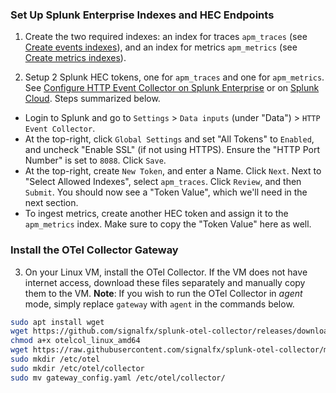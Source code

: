 ### Set Up Splunk Enterprise Indexes and HEC Endpoints
1. Create the two required indexes: an index for traces `apm_traces` (see [Create events indexes](https://docs.splunk.com/Documentation/Splunk/latest/Indexer/Setupmultipleindexes#Create_events_indexes)), and an index for metrics `apm_metrics` (see [Create metrics indexes](https://docs.splunk.com/Documentation/Splunk/latest/Indexer/Setupmultipleindexes#Create_metrics_indexes)).

2. Setup 2 Splunk HEC tokens, one for `apm_traces` and one for `apm_metrics`. See [Configure HTTP Event Collector on Splunk Enterprise](https://docs.splunk.com/Documentation/SplunkCloud/8.2.2202/Data/UsetheHTTPEventCollector#Configure_HTTP_Event_Collector_on_Splunk_Enterprise) or on [Splunk Cloud](https://docs.splunk.com/Documentation/SplunkCloud/8.2.2202/Data/UsetheHTTPEventCollector#Configure_HTTP_Event_Collector_on_Splunk_Cloud_Platform). Steps summarized below.

- Login to Splunk and go to `Settings` > `Data inputs` (under "Data") > `HTTP Event Collector`.
- At the top-right, click `Global Settings` and set "All Tokens" to `Enabled`, and uncheck "Enable SSL" (if not using HTTPS). Ensure the "HTTP Port Number" is set to `8088`. Click `Save`.
- At the top-right, create `New Token`, and enter a Name. Click `Next`. Next to "Select Allowed Indexes", select `apm_traces`. Click `Review`, and then `Submit`. You should now see a "Token Value", which we'll need in the next section.
- To ingest metrics, create another HEC token and assign it to the `apm_metrics` index. Make sure to copy the "Token Value" here as well.

### Install the OTel Collector Gateway
3. On your Linux VM, install the OTel Collector. If the VM does not have internet access, download these files separately and manually copy them to the VM. **Note**: If you wish to run the OTel Collector in *agent* mode, simply replace `gateway` with `agent` in the commands below.
```bash
sudo apt install wget
wget https://github.com/signalfx/splunk-otel-collector/releases/download/v0.57.0/otelcol_linux_amd64
chmod a+x otelcol_linux_amd64
wget https://raw.githubusercontent.com/signalfx/splunk-otel-collector/main/cmd/otelcol/config/collector/gateway_config.yaml
sudo mkdir /etc/otel
sudo mkdir /etc/otel/collector
sudo mv gateway_config.yaml /etc/otel/collector/
```